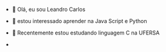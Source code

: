- 👋 Olá, eu sou Leandro Carlos
- 👀 estou interessado aprender na Java Script e Python
- 🌱 Recentemente estou estudando linguagem C na UFERSA
  
- 

<!---
LeandroCarl/LeandroCarl is a ✨ special ✨ repository because its `README.md` (this file) appears on your GitHub profile.
You can click the Preview link to take a look at your changes.
--->
